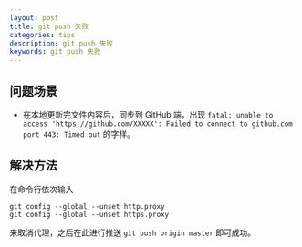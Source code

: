 ```yaml
---
layout: post
title: git push 失败
categories: tips
description: git push 失败
keywords: git push 失败
---
```


## 问题场景
+ 在本地更新完文件内容后，同步到 GitHub 端，出现 `fatal: unable to access 'https://github.com/XXXXX': Failed to connect to github.com port 443: Timed out` 的字样。

## 解决方法

在命令行依次输入
```
git config --global --unset http.proxy
git config --global --unset https.proxy
```
来取消代理，之后在此进行推送 `git push origin master` 即可成功。
